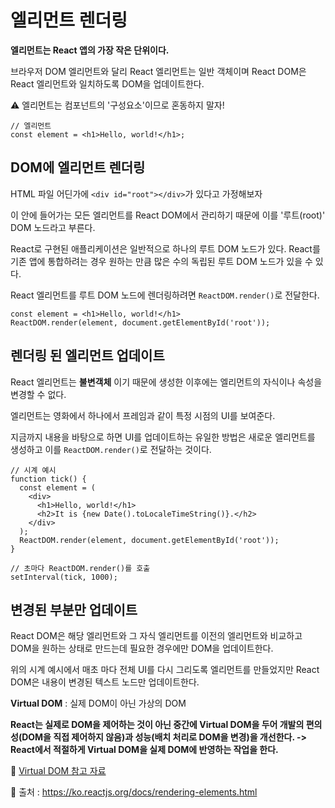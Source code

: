 # 엘리먼트 렌더링

**엘리먼트는 React 앱의 가장 작은 단위이다.**

브라우저 DOM 엘리먼트와 달리 React 엘리먼트는 일반 객체이며 React DOM은 React 엘리먼트와 일치하도록 DOM을 업데이트한다.

⚠ 엘리먼트는 컴포넌트의 '구성요소'이므로 혼동하지 말자!

```JSX
// 엘리먼트
const element = <h1>Hello, world!</h1>;
```

## DOM에 엘리먼트 렌더링

HTML 파일 어딘가에 `<div id="root"></div>`가 있다고 가정해보자

이 안에 들어가는 모든 엘리먼트를 React DOM에서 관리하기 때문에 이를 '루트(root)' DOM 노드라고 부른다.

React로 구현된 애플리케이션은 일반적으로 하나의 루트 DOM 노드가 있다. React를 기존 앱에 통합하려는 경우 원하는 만큼 많은 수의 독립된 루트 DOM 노드가 있을 수 있다.

React 엘리먼트를 루트 DOM 노드에 렌더링하려면 `ReactDOM.render()`로 전달한다.

```JSX
const element = <h1>Hello, world!</h1>
ReactDOM.render(element, document.getElementById('root'));
```

## 렌더링 된 엘리먼트 업데이트

React 엘리먼트는 **불변객체** 이기 때문에 생성한 이후에는 엘리먼트의 자식이나 속성을 변경할 수 없다.

엘리먼트는 영화에서 하나에서 프레임과 같이 특정 시점의 UI를 보여준다.

지금까지 내용을 바탕으로 하면 UI를 업데이트하는 유일한 방법은 새로운 엘리먼트를 생성하고 이를 `ReactDOM.render()`로 전달하는 것이다.

```JSX
// 시계 예시
function tick() {
  const element = (
    <div>
      <h1>Hello, world!</h1>
      <h2>It is {new Date().toLocaleTimeString()}.</h2>
    </div>
  );
  ReactDOM.render(element, document.getElementById('root'));
}

// 초마다 ReactDOM.render()를 호출
setInterval(tick, 1000);
```

## 변경된 부분만 업데이트

React DOM은 해당 엘리먼트와 그 자식 엘리먼트를 이전의 엘리먼트와 비교하고 DOM을 원하는 상태로 만드는데 필요한 경우에만 DOM을 업데이트한다.

위의 시계 예시에서 매초 마다 전체 UI를 다시 그리도록 엘리먼트를 만들었지만 React DOM은 내용이 변경된 텍스트 노드만 업데이트한다.

**Virtual DOM** : 실제 DOM이 아닌 가상의 DOM

**React는 실제로 DOM을 제어하는 것이 아닌 중간에 Virtual DOM을 두어 개발의 편의성(DOM을 직접 제어하지 않음)과 성능(배치 처리로 DOM을 변경)을 개선한다. -> React에서 적절하게 Virtual DOM을 실제 DOM에 반영하는 작업을 한다.**

🎯 [Virtual DOM 참고 자료](https://www.youtube.com/watch?v=BYbgopx44vo)

🎯 출처 : https://ko.reactjs.org/docs/rendering-elements.html
